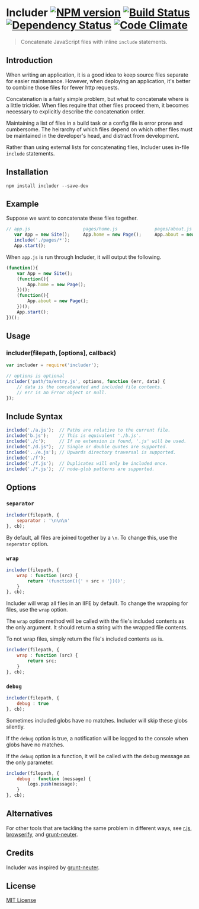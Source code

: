 # Includer [![NPM version][npm-image]][npm-url] [![Build Status][travis-image]][travis-url] [![Dependency Status][depstat-image]][depstat-url] [![Code Climate][codeclimate-image]][codeclimate-url]

> Concatenate JavaScript files with inline `include` statements.

## Introduction

When writing an application, it is a good idea to keep source files separate for easier maintenance. However, when deploying an application, it's better to combine those files for fewer http requests.

Concatenation is a fairly simple problem, but what to concatenate where is a little trickier. When files require that other files proceed them, it becomes necessary to explicitly describe the concatenation order.

Maintaining a list of files in a build task or a config file is error prone and cumbersome. The heirarchy of which files depend on which other files must be maintained in the developer's head, and distract from development.

Rather than using external lists for concatenating files, Includer uses in-file `include` statements.

## Installation

```
npm install includer --save-dev
```

## Example

Suppose we want to concatenate these files together.

```js
// app.js                    pages/home.js              pages/about.js
   var App = new Site();     App.home = new Page();     App.about = new Page();
   include('./pages/*');
   App.start();
```

When `app.js` is run through Includer, it will output the following.

```js
(function(){
	var App = new Site();
	(function(){
		App.home = new Page();
	})();
	(function(){
		App.about = new Page();
	})();
	App.start();
})();
```

## Usage

### includer(filepath, [options], callback)

```js
var includer = require('includer');

// options is optional
includer('path/to/entry.js', options, function (err, data) {
	// data is the concatenated and included file contents.
	// err is an Error object or null.
});
```

## Include Syntax

```js
include('./a.js');  // Paths are relative to the current file.
include('b.js');    // This is equivalent './b.js'.
include('./c');     // If no extension is found, '.js' will be used.
include("./d.js");  // Single or double quotes are supported.
include('../e.js'); // Upwards directory traversal is supported.
include('./f');
include('./f.js');  // Duplicates will only be included once.
include('./*.js');  // node-glob patterns are supported.
```

## Options

### `separator`

```js
includer(filepath, {
	separator : '\n\n\n'
}, cb);
```

By default, all files are joined together by a `\n`. To change this, use the `seperator` option.

### `wrap`

```js
includer(filepath, {
	wrap : function (src) {
		return '(function(){' + src + '})()';
	}
}, cb);
```

Includer will wrap all files in an IIFE by default. To change the wrapping for files, use the `wrap` option.

The `wrap` option method will be called with the file's included contents as the only argument. It should return a string with the wrapped file contents.

To not wrap files, simply return the file's included contents as is.

```js
includer(filepath, {
	wrap : function (src) {
		return src;
	}
}, cb);
```

### `debug`

```js
includer(filepath, {
	debug : true
}, cb);
```

Sometimes included globs have no matches. Includer will skip these globs silently.

If the `debug` option is true, a notification will be logged to the console when globs have no matches.

If the `debug` option is a function, it will be called with the debug message as the only parameter.

```js
includer(filepath, {
	debug : function (message) {
		logs.push(message);
	}
}, cb);
```

## Alternatives

For other tools that are tackling the same problem in different ways, see [r.js](http://requirejs.org/docs/optimization.html), [browserify](http://browserify.org/), and [grunt-neuter](https://github.com/trek/grunt-neuter).

## Credits

Includer was inspired by [grunt-neuter](https://github.com/trek/grunt-neuter).

## License

[MIT License](LICENSE)

[npm-url]: https://npmjs.org/package/includer
[npm-image]: https://badge.fury.io/js/includer.png

[travis-url]: http://travis-ci.org/timrwood/includer
[travis-image]: https://secure.travis-ci.org/timrwood/includer.png?branch=master

[depstat-url]: https://david-dm.org/timrwood/includer
[depstat-image]: https://david-dm.org/timrwood/includer.png

[codeclimate-url]: https://codeclimate.com/github/timrwood/includer
[codeclimate-image]: https://codeclimate.com/github/timrwood/includer.png
